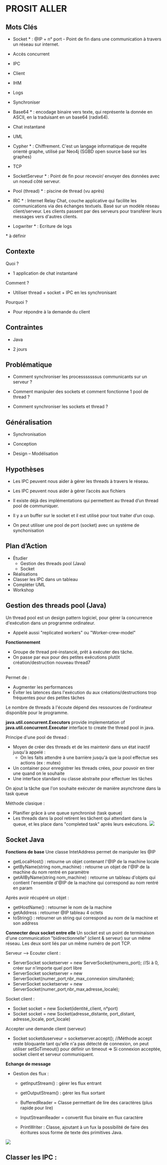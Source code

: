 
# PROSIT ALLER

## Mots Clés

-   Socket * : @IP + n° port - Point de fin dans une communication à travers un réseau sur internet.
    
-   Accès concurrent
    
-   IPC
    
-   Client
    
-   IHM
    
-   Logs
    
-   Synchroniser
    
-   Base64 * : encodage binaire vers texte, qui représente la donnée en ASCII, en la traduisant en un base64 (radix64).
    
-   Chat instantané
    
-   UML
    
-   Cypher * : Chiffrement. C'est un langage informatique de requête orienté graphe, utilisé par Neo4j (SGBD open source basé sur les graphes)
    
-   TCP
    
-   SocketServeur * : Point de fin pour recevoir/ envoyer des données avec un noeud côté serveur.
    
-   Pool (thread) * : piscine de thread (vu après)
    
-   IRC * : Internet Relay Chat, couche applicative qui facilite les communications via des échanges textuels. Basé sur un modèle réseau client/serveur. Les clients passent par des serveurs pour transférer leurs messages vers d'autres clients.
    
-   Logwriter * : Ecriture de logs
    

\* à définir

## Contexte

Quoi ?

-   1 application de chat instantané

Comment ?

-   Utiliser thread + socket + IPC en les synchronisant

Pourquoi ?

-   Pour répondre à la demande du client

## Contraintes

-   Java
    
-   2 jours

## Problématique

-   Comment synchroniser les processsssssus communicants sur un serveur ?
    
-   Comment manipuler des sockets et comment fonctionne 1 pool de thread ?
    
-   Comment synchroniser les sockets et thread ?

## Généralisation

-   Synchronisation
    
-   Conception
    
-   Design – Modélisation


## Hypothèses

-   Les IPC peuvent nous aider à gérer les threads à travers le réseau.
    
-   Les IPC peuvent nous aider à gérer l’accès aux fichiers
    
-   Il existe déjà des implémentations qui permettent au thread d’un thread pool de communiquer.
    
-   Il y a un buffer sur le socket et il est utilisé pour tout traiter d’un coup.
    
-   On peut utiliser une pool de port (socket) avec un système de synchonisation

## Plan d’Action

-   Étudier
	-   Gestion des threads pool (Java)
	-   Socket
-   Réalisations
-   Classer les IPC dans un tableau
-   Compléter UML
-   Workshop


## Gestion des threads pool (Java)

Un thread pool est un design pattern logiciel, pour gérer la concurrence d'exécution dans un programme ordinateur. 
- Appelé aussi "replicated workers" ou "Worker-crew-model"

**Fonctionnement**
- Groupe de thread pré-instancié, prêt à exécuter des tâche.
- On passe par eux pour des petites exécutions plutôt création/destruction nouveau thread7
- 
Permet de :
- Augmenter les performances
- Éviter les latences dans l'exécution du aux créations/destructions trop fréquentes pour des petites tâches

Le nombre de threads à l'écoute dépend des ressources de l'ordinateur disponible pour le programme.

**java.util.concurrent.Executors** provide implementation of **java.util.concurrent.Executor** interface to create the thread pool in java.

Principe d'une pool de thread :
- Moyen de créer des threads et de les maintenir dans un état inactif jusqu'à appelé :
	- On les faits attendre à une barrière jusqu'à que la pool effectue ses actions (ex : mutex)
- Un container pour enregistrer les threads crées, pour pouvoir en tirer une quand on le souhaite
- Une interface standard ou classe abstraite pour effectuer les tâches

On ajout la tâche que l'on souhaite exécuter de manière asynchrone dans la task queue

Méthode clasique :
- Planifier grâce à une queue synchronisé (task queue)
- Les threads dans la pool retirent les tâchent qui attendant dans la queue, et les place dans "completed task" après leurs exécutions.
![](https://upload.wikimedia.org/wikipedia/commons/thumb/0/0c/Thread_pool.svg/400px-Thread_pool.svg.png)

## Socket Java

**Fonctions de base**
Une classe IntetAddress permet de manipuler les @IP
- getLocalHost() : retourne un objet contenant l'@IP de la machine locale
- getByName(string nom_machine) : retourne un objet de l'@IP de la machine du nom rentré en paramètre
- getAllByName(string nom_machine) : retourne un tableau d'objets qui contient l'ensemble d'@IP  de la machine qui correspond au nom rentré en param

Après avoir récupéré un objet : 
- getHostName() : retourner le nom de la machine
- getAddress : retourner @IP tableau 4 octets
- toString() : retourner un string qui correspond au nom de la machine et son address


**Connecter deux socket entre elle**
Un socket est un point de terminaison d'une communication "bidirectionnelle" (client & serveur) sur un même réseau. Les deux sont liés par un même numéro de port TCP.

Serveur --> Ecouter client : 
- ServerSocket socketserver = new ServerSocket(numero_port); //Si à 0, créer sur n'importe quel port libre
- ServerSocket socketserver = new ServerSocket(numer_port,nbr_max_connexion simultanée);
- ServerSocket socketserver = new ServerSocket(numer_port,nbr_max,adresse_locale);

Socket client :
- Socket socket = new Socket(identité_client, n°port)
- Socket socket = new Socket(adresse_distante, port_distant, adresse_locale, port_locale)

Accepter une demande client (serveur) 
- Socket socketduserveur = socketserver.accept(); //Méthode accept reste bloquante tant qu'elle n'a pas détecté de connexion, on peut utiliser setSoTimeout() pour définir un timeout
⇒ Si connexion acceptée, socket client et serveur communiquent.

**Echange de message**

- Gestion des flux :
	- getInputStream() : gérer les flux entrant
	- getOutputStream() : gérer les flux sortant
	

	- BufferedReader = Classe permettant de lire des caractères (plus rapide pour lire)
	- InputStreamReader = convertit flux binaire en flux caractère
	- PrintWriter : Classe, ajoutant à un fux la possibilité de faire des écritures sous forme de texte des primitives Java.


![](https://user.oc-static.com/files/192001_193000/192110.png)

## Classer les IPC :





